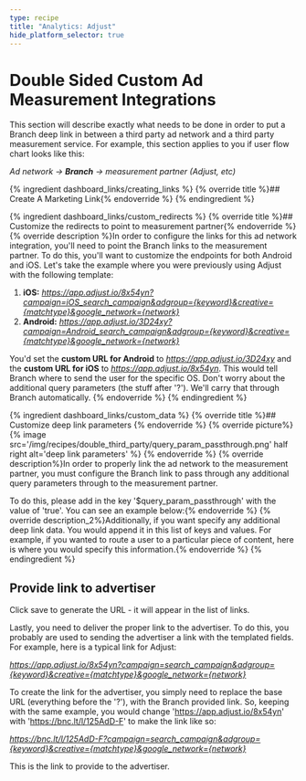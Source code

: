 ```yaml
---
type: recipe
title: "Analytics: Adjust"
hide_platform_selector: true
---
```


# Double Sided Custom Ad Measurement Integrations

This section will describe exactly what needs to be done in order to put a Branch deep link in between a third party ad network and a third party measurement service. For example, this section applies to you if user flow chart looks like this:

_Ad network -> **Branch** -> measurement partner (Adjust, etc)_

{% ingredient dashboard_links/creating_links %}
{% override title %}## Create A Marketing Link{% endoverride %}
{% endingredient %}

{% ingredient dashboard_links/custom_redirects %}
{% override title %}## Customize the redirects to point to measurement partner{% endoverride %}
{% override description %}In order to configure the links for this ad network integration, you'll need to point the Branch links to the measurement partner. To do this, you'll want to customize the endpoints for both Android and iOS. Let's take the example where you were previously using Adjust with the following template:

1. **iOS:** _https://app.adjust.io/8x54yn?campaign=iOS_search_campaign&adgroup={keyword}&creative={matchtype}&google_network={network}_
1. **Android:** _https://app.adjust.io/3D24xy?campaign=Android_search_campaign&adgroup={keyword}&creative={matchtype}&google_network={network}_

You'd set the **custom URL for Android** to _https://app.adjust.io/3D24xy_ and the **custom URL for iOS** to _https://app.adjust.io/8x54yn_. This would tell Branch where to send the user for the specific OS. Don't worry about the additional query parameters (the stuff after '?'). We'll carry that through Branch automatically.
{% endoverride %}
{% endingredient %}

{% ingredient dashboard_links/custom_data %}
{% override title %}## Customize deep link parameters {% endoverride %}
{% override picture%}
{% image src='/img/recipes/double_third_party/query_param_passthrough.png' half right alt='deep link parameters' %}
{% endoverride %}
{% override description%}In order to properly link the ad network to the measurement partner, you must configure the Branch link to pass through any additional query parameters through to the measurement partner.

To do this, please add in the key '$query_param_passthrough' with the value of 'true'. You can see an example below:{% endoverride %}
{% override description_2%}Additionally, if you want specify any additional deep link data. You would append it in this list of keys and values. For example, if you wanted to route a user to a particular piece of content, here is where you would specify this information.{% endoverride %}
{% endingredient %}

## Provide link to advertiser

Click save to generate the URL - it will appear in the list of links.

Lastly, you need to deliver the proper link to the advertiser. To do this, you probably are used to sending the advertiser a link with the templated fields. For example, here is a typical link for Adjust:

_https://app.adjust.io/8x54yn?campaign=search_campaign&adgroup={keyword}&creative={matchtype}&google_network={network}_

To create the link for the advertiser, you simply need to replace the base URL (everything before the '?'), with the Branch provided link. So, keeping with the same example, you would change 'https://app.adjust.io/8x54yn' with 'https://bnc.lt/l/125AdD-F' to make the link like so:

_https://bnc.lt/l/125AdD-F?campaign=search_campaign&adgroup={keyword}&creative={matchtype}&google_network={network}_

This is the link to provide to the advertiser.
